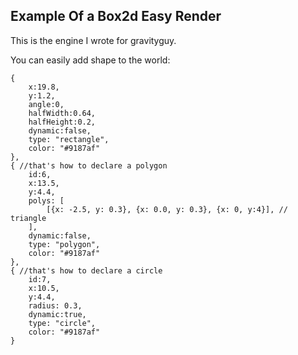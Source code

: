Example Of a Box2d Easy Render
------------------------------

This is the engine I wrote for gravityguy.

You can easily add shape to the world:
```
{
	x:19.8,
	y:1.2,
	angle:0,
	halfWidth:0.64,
	halfHeight:0.2,
	dynamic:false,
	type: "rectangle",
	color: "#9187af"
},
{ //that's how to declare a polygon
	id:6,
	x:13.5,
	y:4.4,
	polys: [
		[{x: -2.5, y: 0.3}, {x: 0.0, y: 0.3}, {x: 0, y:4}], // triangle
	],
	dynamic:false,
	type: "polygon",
	color: "#9187af"
},
{ //that's how to declare a circle
	id:7,
	x:10.5,
	y:4.4,
	radius: 0.3,
	dynamic:true,
	type: "circle",
	color: "#9187af"
}
```

